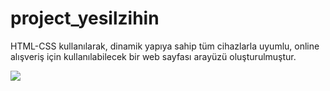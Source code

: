 # project_yesilzihin

HTML-CSS kullanılarak, dinamik yapıya sahip tüm cihazlarla uyumlu, online alışveriş için kullanılabilecek bir web sayfası arayüzü oluşturulmuştur.

![](rec-screen-_8_.gif)
